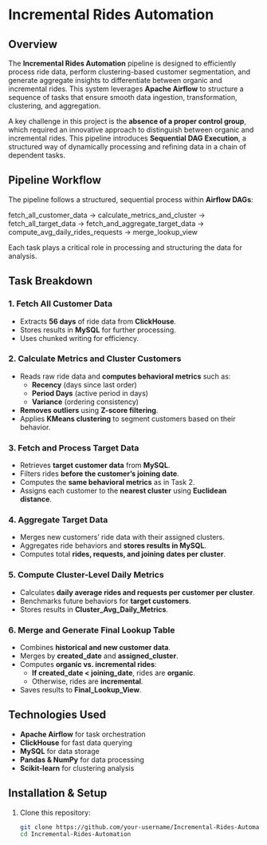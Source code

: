 # Incremental Rides Automation

## Overview
The **Incremental Rides Automation** pipeline is designed to efficiently process ride data, perform clustering-based customer segmentation, and generate aggregate insights to differentiate between organic and incremental rides. This system leverages **Apache Airflow** to structure a sequence of tasks that ensure smooth data ingestion, transformation, clustering, and aggregation.

A key challenge in this project is the **absence of a proper control group**, which required an innovative approach to distinguish between organic and incremental rides. This pipeline introduces **Sequential DAG Execution**, a structured way of dynamically processing and refining data in a chain of dependent tasks.

## Pipeline Workflow
The pipeline follows a structured, sequential process within **Airflow DAGs**:


fetch_all_customer_data → calculate_metrics_and_cluster → fetch_all_target_data → fetch_and_aggregate_target_data → compute_avg_daily_rides_requests → merge_lookup_view

Each task plays a critical role in processing and structuring the data for analysis.

## Task Breakdown
### 1. Fetch All Customer Data
- Extracts **56 days** of ride data from **ClickHouse**.
- Stores results in **MySQL** for further processing.
- Uses chunked writing for efficiency.

### 2. Calculate Metrics and Cluster Customers
- Reads raw ride data and **computes behavioral metrics** such as:
  - **Recency** (days since last order)
  - **Period Days** (active period in days)
  - **Variance** (ordering consistency)
- **Removes outliers** using **Z-score filtering**.
- Applies **KMeans clustering** to segment customers based on their behavior.

### 3. Fetch and Process Target Data
- Retrieves **target customer data** from **MySQL**.
- Filters rides **before the customer’s joining date**.
- Computes the **same behavioral metrics** as in Task 2.
- Assigns each customer to the **nearest cluster** using **Euclidean distance**.

### 4. Aggregate Target Data
- Merges new customers’ ride data with their assigned clusters.
- Aggregates ride behaviors and **stores results in MySQL**.
- Computes total **rides, requests, and joining dates per cluster**.

### 5. Compute Cluster-Level Daily Metrics
- Calculates **daily average rides and requests per customer per cluster**.
- Benchmarks future behaviors for **target customers**.
- Stores results in **Cluster_Avg_Daily_Metrics**.

### 6. Merge and Generate Final Lookup Table
- Combines **historical and new customer data**.
- Merges by **created_date** and **assigned_cluster**.
- Computes **organic vs. incremental rides**:
  - **If created_date < joining_date**, rides are **organic**.
  - Otherwise, rides are **incremental**.
- Saves results to **Final_Lookup_View**.

## Technologies Used
- **Apache Airflow** for task orchestration
- **ClickHouse** for fast data querying
- **MySQL** for data storage
- **Pandas & NumPy** for data processing
- **Scikit-learn** for clustering analysis

## Installation & Setup
1. Clone this repository:
   ```bash
   git clone https://github.com/your-username/Incremental-Rides-Automation.git
   cd Incremental-Rides-Automation
